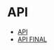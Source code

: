 # API
- [API](http://sos2021-children-out-school.herokuapp.com/)
- [API FINAL](http://sos2021-24.herokuapp.com/)
